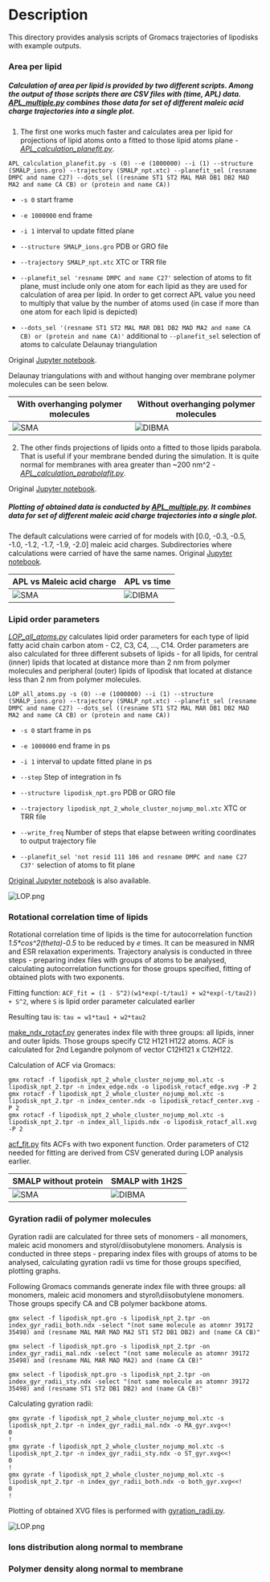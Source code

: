 # Description

This directory provides analysis scripts of Gromacs trajectories of lipodisks with example outputs.

### Area per lipid
##### Calculation of area per lipid is provided by two different scripts. Among the output of those scripts there are CSV files with (time, APL) data. [APL_multiple.py](APL_multiple.py) combines those data for set of different maleic acid charge trajectories into a single plot.
1. The first one works much faster and calculates area per lipid for projections of lipid atoms onto a fitted to those lipid atoms plane - [*APL_calculation_planefit.py*](APL_calculation_planefit.py).

`APL_calculation_planefit.py -s (0) --e (1000000) --i (1) --structure (SMALP_ions.gro) --trajectory (SMALP_npt.xtc) --planefit_sel (resname DMPC and name C27) --dots_sel ((resname ST1 ST2 MAL MAR DB1 DB2 MAD MA2 and name CA CB) or (protein and name CA))`

- `-s 0` start frame

- `-e 1000000` end frame

- `-i 1` interval to update fitted plane

- `--structure SMALP_ions.gro` PDB or GRO file

- `--trajectory SMALP_npt.xtc` XTC or TRR file

- `--planefit_sel 'resname DMPC and name C27'` selection of atoms to fit plane, must include only one atom for each lipid as they are used for calculation of area per lipid. In order to get correct APL value you need to multiply that value by the number of atoms used (in case if more than one atom for each lipid is depicted)

- `--dots_sel '(resname ST1 ST2 MAL MAR DB1 DB2 MAD MA2 and name CA CB) or (protein and name CA)'` additional to `--planefit_sel` selection of atoms to calculate Delaunay triangulation

Original [Jupyter notebook](APL_calculation_planefit.ipynb).

Delaunay triangulations with and without hanging over membrane polymer molecules can be seen below. 

|With overhanging polymer molecules|Without overhanging polymer molecules|
|----|----|
|![SMA](../images/Delaunay_overhanging.png)|![DIBMA](../images/Delaunay_nooverhanging.png)|

2. The other finds projections of lipids onto a fitted to those lipids parabola. That is useful if your membrane bended during the simulation. It is quite normal for membranes with area greater than ~200 nm^2 - [*APL_calculation_parabolafit.py*](APL_calculation_parabolafit.py).

Original [Jupyter notebook](...).

##### Plotting of obtained data is conducted by [APL_multiple.py](APL_multiple.py). It combines data for set of different maleic acid charge trajectories into a single plot.
The default calculations were carried of for models with \[0.0, -0.3, -0.5, -1.0, -1.2, -1.7, -1.9, -2.0\] maleic acid charges. Subdirectories where calculations were carried of have the same names. Original [Jupyter notebook](APL_multiple.ipynb).

|APL vs Maleic acid charge|APL vs time|
|----|----|
|![SMA](../images/APL_vs_charge.png)|![DIBMA](../images/APL_vs_time.png)|

### Lipid order parameters

[*LOP_all_atoms.py*](LOP_all_atoms.py) calculates lipid order parameters for each type of lipid fatty acid chain carbon atom - C2, C3, C4, ..., C14. Order parameters are also calculated for three different subsets of lipids - for all lipids, for central (inner) lipids that located at distance more than 2 nm from polymer molecules and peripheral (outer) lipids of lipodisk that located at distance less than 2 nm from polymer molecules.


`LOP_all_atoms.py -s (0) --e (1000000) --i (1) --structure (SMALP_ions.gro) --trajectory (SMALP_npt.xtc) --planefit_sel (resname DMPC and name C27) --dots_sel ((resname ST1 ST2 MAL MAR DB1 DB2 MAD MA2 and name CA CB) or (protein and name CA))`

- `-s 0` start frame in ps

- `-e 1000000` end frame in ps

- `-i 1` interval to update fitted plane in ps

- `--step` Step of integration in fs

- `--structure lipodisk_npt.gro` PDB or GRO file

- `--trajectory lipodisk_npt_2_whole_cluster_nojump_mol.xtc` XTC or TRR file

- `--write_freq` Number of steps that elapse between writing coordinates to output trajectory file

- `--planefit_sel 'not resid 111 106 and resname DMPC and name C27 C37'` selection of atoms to fit plane

[Original Jupyter notebook](LOP_all_atoms.ipynb) is also available.

![LOP.png](../images/LOP_SMALP_noprot.png)

### Rotational correlation time of lipids

Rotational correlation time of lipids is the time for autocorrelation function *1.5\*cos^2(theta)-0.5* to be reduced by *e* times. It can be measured in NMR and ESR relaxation experiments. Trajectory analysis is conducted in three steps - preparing index files with groups of atoms to be analysed, calculating autocorrelation functions for those groups specified, fitting of obtained plots with two exponents.

Fitting function:
`ACF_fit = (1 - S^2)(w1*exp(-t/tau1) + w2*exp(-t/tau2)) + S^2`, where `S` is lipid order parameter calculated earlier

Resulting tau is:
`tau = w1*tau1 + w2*tau2`

[make_ndx_rotacf.py](make_ndx_rotacf.py) generates index file with three groups: all lipids, inner and outer lipids. Those groups specify C12 H121 H122 atoms. ACF is calculated for 2nd Legandre polynom of vector C12H121 x C12H122.

Calculation of ACF via Gromacs:
```
gmx rotacf -f lipodisk_npt_2_whole_cluster_nojump_mol.xtc -s lipodisk_npt_2.tpr -n index_edge.ndx -o lipodisk_rotacf_edge.xvg -P 2
gmx rotacf -f lipodisk_npt_2_whole_cluster_nojump_mol.xtc -s lipodisk_npt_2.tpr -n index_center.ndx -o lipodisk_rotacf_center.xvg -P 2
gmx rotacf -f lipodisk_npt_2_whole_cluster_nojump_mol.xtc -s lipodisk_npt_2.tpr -n index_all_lipids.ndx -o lipodisk_rotacf_all.xvg -P 2
```
[acf_fit.py](acf_fit.py) fits ACFs with two exponent function. Order parameters of C12 needed for fitting are derived from CSV generated during LOP analysis earlier.

|SMALP without protein|SMALP with 1H2S|
|----|----|
|![SMA](../images/rotacf_noprot_SMALP.png)|![DIBMA](../images/rotacf_1h2s_SMALP.png)|

### Gyration radii of polymer molecules
Gyration radii are calculated for three sets of monomers - all monomers, maleic acid monomers and styrol/diisobutylene monomers. Analysis is conducted in three steps - preparing index files with groups of atoms to be analysed, calculating gyration radii vs time for those groups specified, plotting graphs.

Following Gromacs commands generate index file with three groups: all monomers, maleic acid monomers and styrol\diisobutylene monomers. Those groups specify CA and CB polymer backbone atoms.

```
gmx select -f lipodisk_npt.gro -s lipodisk_npt_2.tpr -on index_gyr_radii_both.ndx -select "(not same molecule as atomnr 39172 35498) and (resname MAL MAR MAD MA2 ST1 ST2 DB1 DB2) and (name CA CB)"

gmx select -f lipodisk_npt.gro -s lipodisk_npt_2.tpr -on index_gyr_radii_mal.ndx -select "(not same molecule as atomnr 39172 35498) and (resname MAL MAR MAD MA2) and (name CA CB)"

gmx select -f lipodisk_npt.gro -s lipodisk_npt_2.tpr -on index_gyr_radii_sty.ndx -select "(not same molecule as atomnr 39172 35498) and (resname ST1 ST2 DB1 DB2) and (name CA CB)"
```

Calculating gyration radii:

```
gmx gyrate -f lipodisk_npt_2_whole_cluster_nojump_mol.xtc -s lipodisk_npt_2.tpr -n index_gyr_radii_mal.ndx -o MA_gyr.xvg<<!
0
!
gmx gyrate -f lipodisk_npt_2_whole_cluster_nojump_mol.xtc -s lipodisk_npt_2.tpr -n index_gyr_radii_sty.ndx -o ST_gyr.xvg<<!
0
!
gmx gyrate -f lipodisk_npt_2_whole_cluster_nojump_mol.xtc -s lipodisk_npt_2.tpr -n index_gyr_radii_both.ndx -o both_gyr.xvg<<!
0
!
```

Plotting of obtained XVG files is performed with [gyration_radii.py](gyration_radii.py).

![LOP.png](../images/gyr_radii.png)

### Ions distribution along normal to membrane

### Polymer density along normal to membrane
